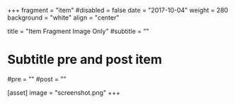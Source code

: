 +++
fragment = "item"
#disabled = false
date = "2017-10-04"
weight = 280
background = "white"
align = "center"

title = "Item Fragment Image Only"
#subtitle = ""

# Subtitle pre and post item
#pre = ""
#post = ""

[asset]
  image = "screenshot.png"
+++
